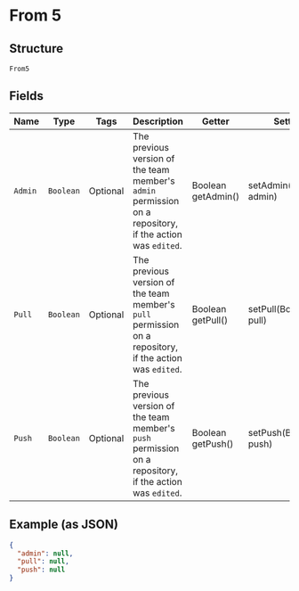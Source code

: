 
# From 5

## Structure

`From5`

## Fields

| Name | Type | Tags | Description | Getter | Setter |
|  --- | --- | --- | --- | --- | --- |
| `Admin` | `Boolean` | Optional | The previous version of the team member's `admin` permission on a repository, if the action was `edited`. | Boolean getAdmin() | setAdmin(Boolean admin) |
| `Pull` | `Boolean` | Optional | The previous version of the team member's `pull` permission on a repository, if the action was `edited`. | Boolean getPull() | setPull(Boolean pull) |
| `Push` | `Boolean` | Optional | The previous version of the team member's `push` permission on a repository, if the action was `edited`. | Boolean getPush() | setPush(Boolean push) |

## Example (as JSON)

```json
{
  "admin": null,
  "pull": null,
  "push": null
}
```

